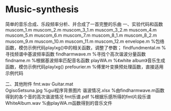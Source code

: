 # Music-synthesis
简单的音乐合成、乐段频率分析、并合成了一首完整的乐曲
一、实验代码和函数
   muscom_1.m
   muscom_2.m
   muscom_3_1.m
   muscom_3_2.m
   muscom_4.m
   muscom_5.m
   muscom_6.m
   muscom_7.m
   muscom_8_1.m
   muscom_8_2.m
   muscom_9.m
   muscom_10.m
   muscom_11.m
   muscom_12.m
   envelope.m           %包络函数，模仿示例代码playlxg()中的相关函数，调整了参数；
   findfundmental.m      %寻找频谱中基波频率函数
   findharmwave.m       %寻找个高次谐波分量函数
   findname.m           %根据基波频率匹配音名函数
   playWA.m            %《white album》音乐生成函数，模仿示例代码playlxg()
   prefourier.m          %傅里叶变换预处理函数，直接适用示例代码

二、其他附件
   fmt.wav
   Guitar.mat           
   OgisoSetsuna.jpg       %gui程序背景图片
   谐波情况.xlsx         %由findharmwave.m函数得到的各个音的高次谐波情况
   fmt乐谱.pdf          %根据乐感所得的fmt片段乐谱
   WhiteAlbum.wav      %由playWA.m函数得到的音乐文件
